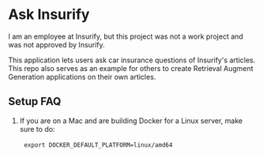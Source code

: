 # Ask Insurify

I am an employee at Insurify, but this project was not a work project and was not approved by Insurify. 

This application lets users ask car insurance questions of Insurify's articles. This repo also serves as an example for others to create Retrieval Augment Generation applications on their own articles.

## Setup FAQ

1. If you are on a Mac and are building Docker for a Linux server, make sure to do:

&emsp;&emsp; ```export DOCKER_DEFAULT_PLATFORM=linux/amd64```


